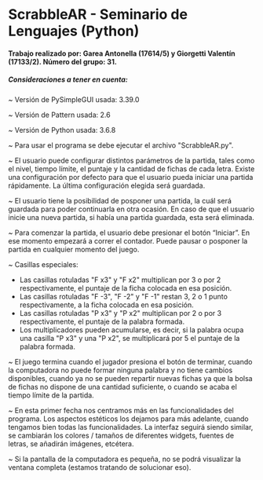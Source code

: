 # ScrabbleAR - Seminario de Lenguajes (Python)

#### Trabajo realizado por: Garea Antonella (17614/5) y Giorgetti Valentín (17133/2). Número del grupo: 31.

##### Consideraciones a tener en cuenta:

*~* Versión de PySimpleGUI usada: 3.39.0

*~* Versión de Pattern usada: 2.6

*~* Versión de Python usada: 3.6.8

*~* Para usar el programa se debe ejecutar el archivo "ScrabbleAR.py".

*~* El usuario puede configurar distintos parámetros de la partida, tales como el nivel, tiempo límite, el puntaje y la cantidad de fichas de cada letra. Existe una configuración por defecto para que el usuario pueda iniciar una partida rápidamente. La última configuración elegida será guardada. 

*~* El usuario tiene la posibilidad de posponer una partida, la cuál será guardada para poder continuarla en otra ocasión. En caso de que el usuario inicie una nueva partida, si había una partida guardada, esta será eliminada.

*~* Para comenzar la partida, el usuario debe presionar el botón “Iniciar”. En ese momento empezará a correr el contador. Puede pausar o posponer la partida en cualquier momento del juego.

*~* Casillas especiales: 
  
  - Las casillas rotuladas "F x3" y "F x2" multiplican por 3 o por 2 respectivamente, el puntaje de la ficha colocada en esa posición.
  - Las casillas rotuladas "F -3", "F -2" y "F -1" restan 3, 2 o 1 punto respectivamente, a la ficha colocada en esa posición.
  - Las casillas rotuladas "P x3" y "P x2" multiplican por 2 o por 3 respectivamente, el puntaje de la palabra formada.
  - Los multiplicadores pueden acumularse, es decir, si la palabra ocupa una casilla "P x3" y una "P x2", se multiplicará por 5 el puntaje de la palabra formada.

*~* El juego termina cuando el jugador presiona el botón de terminar, cuando la computadora no puede formar ninguna palabra y no tiene cambios disponibles, cuando ya no se pueden repartir nuevas fichas ya que la bolsa de fichas no dispone de una cantidad suficiente, o cuando se acaba el tiempo límite de la partida.

*~* En esta primer fecha nos centramos más en las funcionalidades del programa. Los aspectos estéticos los dejamos para más adelante, cuando tengamos bien todas las funcionalidades. La interfaz seguirá siendo similar, se cambiarán los colores / tamaños de diferentes widgets, fuentes de letras, se añadirán imágenes, etcétera.

*~* Si la pantalla de la computadora es pequeña, no se podrá visualizar la ventana completa (estamos tratando de solucionar eso).
